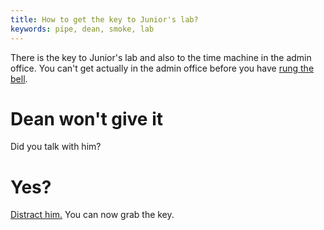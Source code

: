 ```yaml
---
title: How to get the key to Junior's lab?
keywords: pipe, dean, smoke, lab
---
```


There is the key to Junior's lab and also to the time machine in the admin office.
You can't get actually in the admin office before you have [rung the bell](020-bell.md).

# Dean won't give it
Did you talk with him?

# Yes?
[Distract him.](050-dean.md) You can now grab the key.

